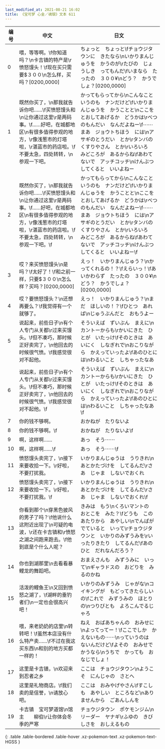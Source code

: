 ```yaml
---
last_modified_at: 2021-08-21 16:02
title: 《宝可梦 心金／魂银》文本 611
---
```

| 编号 | 中文 | 日文 |
| ---- | ---- | ---- |
| 0 | 喂，等等啊。\f你知道吗？\n卡吉镇的特产是\r愤怒馒头！\f现在买只需要$３００\n怎么样，买吗？[0200,0000] | ちょっと　ちょっと\fチョウジタウンに　きたなら\nいかりまんじゅうを　かうのが\rたびの　じょうしき　ってもんだ\fいまなら　たったの　３００¥\nどう？　かうでしょ？[0200,0000] |
| 1 | 既然你买了，\n那我就告诉你吧……\f买愤怒馒头和\n让你通过这里\r是两码事。\f……好吧，在城都地区\n有很多值得参观的地方，\r像浅葱市的灯塔啦，\r湛蓝市的药店啦。\f不要太急，四处转转，\n参观一下吧。 | かってもらってから\nこんなこと　いうのも　ナンだけど\fいかりまんじゅうを　かうことと\nここを　とおしてあげるか　どうかは\rべつのもんだい　なんだよねー\f⋯⋯まあ　ジョウトちほう　には\nアサギのとうだい　とか\rタンバのくすりやさん　とか\rいろいろ　みどころが　あるからね\fあわてないで　アッチコッチ\nけんぶつ　してくると　いいよねー |
| 2 | 既然你买了，\n那我就告诉你吧……\f买愤怒馒头和\n让你通过这里\r是两码事。\f……好吧，在城都地区\n有很多值得参观的地方，\r像浅葱市的灯塔啦，\r湛蓝市的药店啦。\f不要太急，四处转转，\n参观一下吧。\f | かってもらってから\nこんなこと　いうのも　ナンだけど\fいかりまんじゅうを　かうことと\nここを　とおしてあげるか　どうかは\rべつのもんだい　なんだよねー\f⋯⋯まあ　ジョウトちほう　には\nアサギのとうだい　とか\rタンバのくすりやさん　とか\rいろいろ　みどころが　あるからね\fあわてないで　アッチコッチ\nけんぶつ　してくると　いいよねー\f |
| 3 | 哎？来买愤怒馒头\n是吗？\f太好了！\f和之前一样，只要$３００\n怎么样？买吗？[0200,0000] | えっ！　いかりまんじゅう？\nかってくれるの！？\fえらいっ！\fあいかわらず　たったの　３００¥\nどう？　かうでしょ？[0200,0000] |
| 4 | 哎？要愤怒馒头？\n还想再要么？\f我觉得有一个就够了。 | えっ！　いかりまんじゅう？\nまだ　ほしいの！？\fひとつ　あれば\nじゅうぶんだと　おもうよー |
| 5 | 说起来，前些日子\n有个人专门从关都\r过来买馒头。\f但不凑巧，那时候正好卖完了，\n他回去的时候很气愤。\f我感觉很对不起他。 | そういえば　ずいぶん　まえに\nカントーからも\rかいにきた　ひとが　いたっけ\fそのときは　あいにく　しなぎれで\nおこりながら　かえっていったよ\fあのひとには\nわるいこと　しちゃったなあ |
| 6 | 说起来，前些日子\n有个人专门从关都\r过来买馒头。\f但不凑巧，那时候正好卖完了，\n他回去的时候很气愤。\f我感觉很对不起他。\f | そういえば　ずいぶん　まえに\nカントーからも\rかいにきた　ひとが　いたっけ\fそのときは　あいにく　しなぎれで\nおこりながら　かえっていったよ\fあのひとには\nわるいこと　しちゃったなあ\f |
| 7 | 你的钱不够啊。 | おかねが　たりないよ |
| 8 | 你的钱不够啊。\f | おかねが　たりないよ\f |
| 9 | 啊，这样啊…… | あっ　そう⋯⋯ |
| 10 | 啊，这样啊……\f | あっ　そう⋯⋯\f |
| 11 | 愤怒馒头卖完了，\n接下来要收拾一下。\r好啦，不要打扰我。 | いかりまんじゅうは　うりきれ\nあとかたづけを　してるんだ\rさあ　じゃま　しないでおくれ |
| 12 | 愤怒馒头卖完了，\n接下来要收拾一下。\r好啦，不要打扰我。\f | いかりまんじゅうは　うりきれ\nあとかたづけを　してるんだ\rさあ　じゃま　しないでおくれ\f |
| 13 | 你看到那个\n穿黑色披风的男子了吗？\f他说什么这附近出现了\n可疑的电波，\r还在卡吉镇和\r愤怒之湖之间跑来跑去。\f他到底是个什么人呢？ | きみは　もう\nくろいマントの　おとこを　みた？\fどうも　このあたりから　あやしい\nでんぱが　でていると　いって\rチョウジタウンと　いかりのみずうみを\rいったりきたり　してるんだ\fあのひと　だれなんだろう？ |
| 14 | 你也到湖那里\n去看看暴鲤龙的舞蹈吧。 | おまえさんも　みずうみに　いって\nギャラドスの　おどりを　みるのかね |
| 15 | 活泼的鲤鱼王\n又回到愤怒之湖了，\f湖畔的垂钓者们\n一定也会很高兴吧！ | いかりのみずうみ　じゃがな\nコイキングが　もどってきたらしいの\fこれで　みずうみの　ほとりの\nつりびとも　よろこんでるじゃろ |
| 16 | 喂，来老奶奶的店里\n转转吧！\f虽然本店没有什么特产卖……\f不过在我这买东西\n和别的地方买都一样的！ | ねえ　おばあちゃんの　おみせに\nよってってー！\fここでしか　かえないもの⋯⋯\nっていうのは　ないんだけど\fよその　おみせで　かうなら\nうちで　かっても　おなじでしょ！ |
| 17 | 这里是卡吉镇，\n欢迎来到忍者之乡 | ここは　チョウジタウン\nようこそ　にんじゃの　さとへ |
| 18 | 这里是礼物商店。\f我们卖的是信誉，\n请放心吧。 | ここは　おみやげやさん\fすこしも　あやしい　ところなど\nありませんから　ごあんしんを |
| 19 | 卡吉镇　宝可梦道馆\n馆主　　柳伯\r让你体会冬季的严寒 | チョウジタウン　ポケモンジム\nリーダー　ヤナギ\rふゆの　きびしさを　おしえるもの |
{: .table .table-bordered .table-hover .xz-pokemon-text .xz-pokemon-text-HGSS }